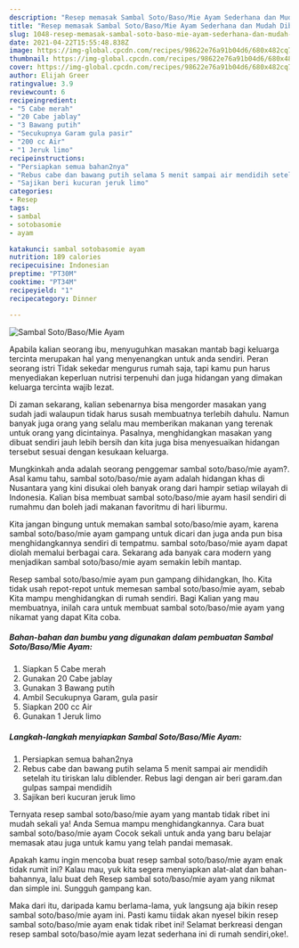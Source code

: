 ```yaml
---
description: "Resep memasak Sambal Soto/Baso/Mie Ayam Sederhana dan Mudah Dibuat"
title: "Resep memasak Sambal Soto/Baso/Mie Ayam Sederhana dan Mudah Dibuat"
slug: 1048-resep-memasak-sambal-soto-baso-mie-ayam-sederhana-dan-mudah-dibuat
date: 2021-04-22T15:55:48.838Z
image: https://img-global.cpcdn.com/recipes/98622e76a91b04d6/680x482cq70/sambal-sotobasomie-ayam-foto-resep-utama.jpg
thumbnail: https://img-global.cpcdn.com/recipes/98622e76a91b04d6/680x482cq70/sambal-sotobasomie-ayam-foto-resep-utama.jpg
cover: https://img-global.cpcdn.com/recipes/98622e76a91b04d6/680x482cq70/sambal-sotobasomie-ayam-foto-resep-utama.jpg
author: Elijah Greer
ratingvalue: 3.9
reviewcount: 6
recipeingredient:
- "5 Cabe merah"
- "20 Cabe jablay"
- "3 Bawang putih"
- "Secukupnya Garam gula pasir"
- "200 cc Air"
- "1 Jeruk limo"
recipeinstructions:
- "Persiapkan semua bahan2nya"
- "Rebus cabe dan bawang putih selama 5 menit sampai air mendidih setelah itu tiriskan lalu diblender. Rebus lagi dengan air beri garam.dan gulpas sampai mendidih"
- "Sajikan beri kucuran jeruk limo"
categories:
- Resep
tags:
- sambal
- sotobasomie
- ayam

katakunci: sambal sotobasomie ayam 
nutrition: 189 calories
recipecuisine: Indonesian
preptime: "PT30M"
cooktime: "PT34M"
recipeyield: "1"
recipecategory: Dinner

---
```



![Sambal Soto/Baso/Mie Ayam](https://img-global.cpcdn.com/recipes/98622e76a91b04d6/680x482cq70/sambal-sotobasomie-ayam-foto-resep-utama.jpg)

Apabila kalian seorang ibu, menyuguhkan masakan mantab bagi keluarga tercinta merupakan hal yang menyenangkan untuk anda sendiri. Peran seorang istri Tidak sekedar mengurus rumah saja, tapi kamu pun harus menyediakan keperluan nutrisi terpenuhi dan juga hidangan yang dimakan keluarga tercinta wajib lezat.

Di zaman  sekarang, kalian sebenarnya bisa mengorder masakan yang sudah jadi walaupun tidak harus susah membuatnya terlebih dahulu. Namun banyak juga orang yang selalu mau memberikan makanan yang terenak untuk orang yang dicintainya. Pasalnya, menghidangkan masakan yang dibuat sendiri jauh lebih bersih dan kita juga bisa menyesuaikan hidangan tersebut sesuai dengan kesukaan keluarga. 



Mungkinkah anda adalah seorang penggemar sambal soto/baso/mie ayam?. Asal kamu tahu, sambal soto/baso/mie ayam adalah hidangan khas di Nusantara yang kini disukai oleh banyak orang dari hampir setiap wilayah di Indonesia. Kalian bisa membuat sambal soto/baso/mie ayam hasil sendiri di rumahmu dan boleh jadi makanan favoritmu di hari liburmu.

Kita jangan bingung untuk memakan sambal soto/baso/mie ayam, karena sambal soto/baso/mie ayam gampang untuk dicari dan juga anda pun bisa menghidangkannya sendiri di tempatmu. sambal soto/baso/mie ayam dapat diolah memalui berbagai cara. Sekarang ada banyak cara modern yang menjadikan sambal soto/baso/mie ayam semakin lebih mantap.

Resep sambal soto/baso/mie ayam pun gampang dihidangkan, lho. Kita tidak usah repot-repot untuk memesan sambal soto/baso/mie ayam, sebab Kita mampu menghidangkan di rumah sendiri. Bagi Kalian yang mau membuatnya, inilah cara untuk membuat sambal soto/baso/mie ayam yang nikamat yang dapat Kita coba.

<!--inarticleads1-->

##### Bahan-bahan dan bumbu yang digunakan dalam pembuatan Sambal Soto/Baso/Mie Ayam:

1. Siapkan 5 Cabe merah
1. Gunakan 20 Cabe jablay
1. Gunakan 3 Bawang putih
1. Ambil Secukupnya Garam, gula pasir
1. Siapkan 200 cc Air
1. Gunakan 1 Jeruk limo




<!--inarticleads2-->

##### Langkah-langkah menyiapkan Sambal Soto/Baso/Mie Ayam:

1. Persiapkan semua bahan2nya
1. Rebus cabe dan bawang putih selama 5 menit sampai air mendidih setelah itu tiriskan lalu diblender. Rebus lagi dengan air beri garam.dan gulpas sampai mendidih
1. Sajikan beri kucuran jeruk limo




Ternyata resep sambal soto/baso/mie ayam yang mantab tidak ribet ini mudah sekali ya! Anda Semua mampu menghidangkannya. Cara buat sambal soto/baso/mie ayam Cocok sekali untuk anda yang baru belajar memasak atau juga untuk kamu yang telah pandai memasak.

Apakah kamu ingin mencoba buat resep sambal soto/baso/mie ayam enak tidak rumit ini? Kalau mau, yuk kita segera menyiapkan alat-alat dan bahan-bahannya, lalu buat deh Resep sambal soto/baso/mie ayam yang nikmat dan simple ini. Sungguh gampang kan. 

Maka dari itu, daripada kamu berlama-lama, yuk langsung aja bikin resep sambal soto/baso/mie ayam ini. Pasti kamu tiidak akan nyesel bikin resep sambal soto/baso/mie ayam enak tidak ribet ini! Selamat berkreasi dengan resep sambal soto/baso/mie ayam lezat sederhana ini di rumah sendiri,oke!.

